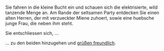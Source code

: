 Sie fahren in die kleine Bucht ein und schauen 
sich die elektrisierte, wild tanzende Menge an. 
Am Rande der seltsamen Party entdecken Sie einen alten
 Herren, der mit verzueckter Miene zuhoert, 
 sowie eine huebsche junge Frau, die neben ihm steht. 

Sie entschliessen sich, ...

... zu den beiden hinzugehen und [grüßen freundlich](gruessen_freundlich/gruessen_freundlich.md).

